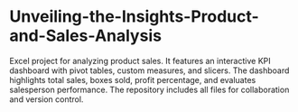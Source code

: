 # Unveiling-the-Insights-Product-and-Sales-Analysis
Excel project for analyzing product sales. It features an interactive KPI dashboard with pivot tables, custom measures, and slicers. The dashboard highlights total sales, boxes sold, profit percentage, and evaluates salesperson performance. The repository includes all files for collaboration and version control.
